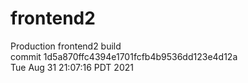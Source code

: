 # frontend2  
Production frontend2 build  
commit 1d5a870ffc4394e1701fcfb4b9536dd123e4d12a  
Tue Aug 31 21:07:16 PDT 2021  
